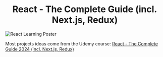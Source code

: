 <h1 align="center">React - The Complete Guide (incl. Next.js, Redux)
</h1>

![React Learning Poster](https://github.com/user-attachments/assets/b0183a64-72ca-4122-bd59-c8f58d4cf25b)

Most projects ideas come from the Udemy course:  [React - The Complete Guide 2024 (incl. Next.js, Redux)](https://www.udemy.com/course/react-the-complete-guide-incl-redux/)
